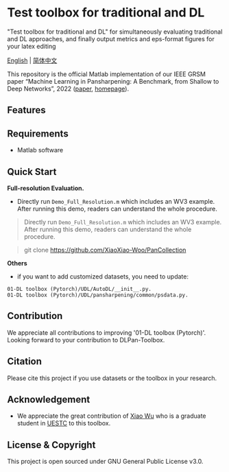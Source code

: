 # Test toolbox for traditional and DL
"Test toolbox for traditional and DL" for simultaneously evaluating traditional and DL approaches, and finally output metrics and eps-format figures for your latex editing

[English](https://github.com/.md) | [简体中文](https://github.com.md)

This repository is the official Matlab implementation of our IEEE GRSM paper “Machine Learning in Pansharpening: A Benchmark, from Shallow to Deep Networks”, 2022 ([paper](https://liangjiandeng.github.io), [homepage](https://liangjiandeng.github.io)).



## Features


## Requirements
* Matlab software

## Quick Start

**Full-resolution Evaluation.** 

* Directly run ``Demo_Full_Resolution.m`` which includes an WV3 example. After running this demo, readers can understand the whole procedure.

> Directly run ``Demo_Full_Resolution.m`` which includes an WV3 example. After running this demo, readers can understand the whole procedure.

>git clone https://github.com/XiaoXiao-Woo/PanCollection


**Others**
* if you want to add customized datasets, you need to update:

```
01-DL toolbox (Pytorch)/UDL/AutoDL/__init__.py.
01-DL toolbox (Pytorch)/UDL/pansharpening/common/psdata.py.
```



## Contribution
We appreciate all contributions to improving '01-DL toolbox (Pytorch)'. Looking forward to your contribution to DLPan-Toolbox.


## Citation
Please cite this project if you use datasets or the toolbox in your research.
> 


## Acknowledgement
- We appreciate the great contribution of [Xiao Wu](https://xiaoxiao-woo.github.io/) who is a graduate student in [UESTC](https://www.uestc.edu.cn/) to this toolbox.

## License & Copyright
This project is open sourced under GNU General Public License v3.0.

